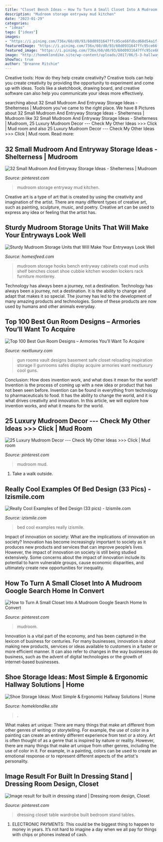 ```yaml
---
title: "Closet Bench Ideas ~ How To Turn A Small Closet Into A Mudroom Google Search Home In Convert"
description: "Mudroom storage entryway mud kitchen"
date: "2023-01-29"
categories:
- "ideas"
tags: ["ideas"]
images:
- "https://i.pinimg.com/736x/60/d0/93/60d0931647ffc95ce66fdbcd60d54a1f--best-kitchen-designs-kitchen-ideas.jpg"
featuredImage: "https://i.pinimg.com/736x/60/d0/93/60d0931647ffc95ce66fdbcd60d54a1f--best-kitchen-designs-kitchen-ideas.jpg"
featured_image: "https://i.pinimg.com/736x/60/d0/93/60d0931647ffc95ce66fdbcd60d54a1f--best-kitchen-designs-kitchen-ideas.jpg"
image: "http://homeklondike.site/wp-content/uploads/2017/06/5-3-hallway-entry-room-entrance-hall-mudroom-interior-design-shoe-storage-ideas-cabinet-total-gray-bench-racks-wellington-high-boots-coat-racks-stripy-wallpaper.jpg"
ShowToc: true
author: "Breanne Ritchie"
---
```



Creative tools: How do they help create creativity?
Creative tools can help you create creativity by providing the opportunity to experiment and come up with ideas. Tools like a sketchbook, drawing board, and creative software can also help you communicate your ideas more effectively.

	

		
searching about 32 Small Mudroom And Entryway Storage Ideas - Shelterness | Mudroom you've came to the right place. We have 8 Pictures about 32 Small Mudroom And Entryway Storage Ideas - Shelterness | Mudroom like 32 Small Mudroom And Entryway Storage Ideas - Shelterness | Mudroom, 25 Luxury Mudroom Decor --- Check My Other Ideas &gt;&gt;&gt; Click | Mud room and also 25 Luxury Mudroom Decor --- Check My Other Ideas &gt;&gt;&gt; Click | Mud room. Read more:
		
    
## 32 Small Mudroom And Entryway Storage Ideas - Shelterness | Mudroom

<img loading=lazy src="https://i.pinimg.com/736x/60/d0/93/60d0931647ffc95ce66fdbcd60d54a1f--best-kitchen-designs-kitchen-ideas.jpg" onerror="this.onerror=null;this.src='https://tse4.mm.bing.net/th?id=OIP.pmzgFKcVVQveo80klmWCBgHaLH&amp;pid=15.1';" alt="32 Small Mudroom And Entryway Storage Ideas - Shelterness | Mudroom">

_Source: pinterest.com_

>mudroom storage entryway mud kitchen. 

	

Creative art is a type of art that is created by using the creativity and imagination of the artist. There are many different types of creative art, such as painting, sculpture, music, and poetry. Creative art can be used to express any idea or feeling that the artist has.

    
## Sturdy Mudroom Storage Units That Will Make Your Entryways Look Well

<img loading=lazy src="https://homesfeed.com/wp-content/uploads/2015/08/mudroom-storage-units-in-wooden-with-cabinets-and-cloth-hooks-and-shoes-storage-and-tile-floor.jpg" onerror="this.onerror=null;this.src='https://tse1.mm.bing.net/th?id=OIP.WrAvJoD7WV4yedLPYAu0FAHaKc&amp;pid=15.1';" alt="Sturdy Mudroom Storage Units that Will Make Your Entryways Look Well">

_Source: homesfeed.com_

>mudroom storage hooks bench entryway cabinets coat mud units shelf benches closet shoe cubbie kitchen wooden lockers rack furniture monterey. 

	

Technology has always been a journey, not a destination.
Technology has always been a journey, not a destination. It is the ability to change and adapt that makes it so special. The journey has led to the development of many amazing products and technologies. Some of these products are now used by humans and other animals everyday.

    
## Top 100 Best Gun Room Designs – Armories You’ll Want To Acquire

<img loading=lazy src="http://nextluxury.com/wp-content/uploads/basement-gun-room-inspiration.jpg" onerror="this.onerror=null;this.src='https://tse1.mm.bing.net/th?id=OIP.fLeArpgJFRQpQ9f7nu24SgHaGS&amp;pid=15.1';" alt="Top 100 Best Gun Room Designs – Armories You’ll Want To Acquire">

_Source: nextluxury.com_

>gun rooms vault designs basement safe closet reloading inspiration storage ll gunrooms safes display acquire armories want nextluxury cool guns. 

	

Conclusion: How does invention work, and what does it mean for the world?
Invention is the process of coming up with a new idea or product that has not been seen before. Invention can be found in everything from technology to pharmaceuticals to food. It has the ability to change the world, and it is what drives creativity and innovation. In this article, we will explore how invention works, and what it means for the world.

    
## 25 Luxury Mudroom Decor --- Check My Other Ideas &gt;&gt;&gt; Click | Mud Room

<img loading=lazy src="https://i.pinimg.com/736x/84/99/d5/8499d5c9dd40dc13d24ab85e6720009f--mudrooms-with-laundry-laundry-rooms.jpg" onerror="this.onerror=null;this.src='https://tse4.mm.bing.net/th?id=OIP.L9dWeLzvgFBgHUmkPqtZ1QHaLG&amp;pid=15.1';" alt="25 Luxury Mudroom Decor --- Check My Other Ideas &gt;&gt;&gt; Click | Mud room">

_Source: pinterest.com_

>mudroom mud. 

	

1. Take a walk outside.

    
## Really Cool Examples Of Bed Design (33 Pics) - Izismile.com

<img loading=lazy src="https://img.izismile.com/img/img5/20120827/640/really_cool_examples_of_a_bed_design_640_03.jpg" onerror="this.onerror=null;this.src='https://tse2.mm.bing.net/th?id=OIP.vAvy3Zn7hfJx3p0icvisxwHaFj&amp;pid=15.1';" alt="Really Cool Examples of Bed Design (33 pics) - Izismile.com">

_Source: izismile.com_

>bed cool examples really izismile. 

	

Impact of innovation on society: What are the implications of innovation on society?
Innovation has become increasingly important to society as it produces new products and services that can improve people’s lives. However, the impact of innovation on society is still being studied extensively. Some concerns about the impact of innovation include its potential to harm vulnerable groups, cause economic disparities, and ultimately create new opportunities for inequality.

    
## How To Turn A Small Closet Into A Mudroom Google Search Home In Convert

<img loading=lazy src="https://i.pinimg.com/736x/d2/d8/9d/d2d89d1e1797796043b77c460770a126.jpg" onerror="this.onerror=null;this.src='https://tse1.mm.bing.net/th?id=OIP.vqu7Os-v1KQAqP-maQO7KgHaNg&amp;pid=15.1';" alt="How to Turn A Small Closet Into A Mudroom Google Search Home In Convert">

_Source: pinterest.com_

>mudroom. 

	

Innovation is a vital part of the economy, and has been captured in the lexicon of business for centuries. For many businesses, innovation is about making new products, services or ideas available to customers in a faster or more efficient manner. It can also refer to changes in the way businesses do business, such as the advent of digital technologies or the growth of internet-based businesses.

    
## Shoe Storage Ideas: Most Simple &amp; Ergonomic Hallway Solutions | Home

<img loading=lazy src="http://homeklondike.site/wp-content/uploads/2017/06/5-3-hallway-entry-room-entrance-hall-mudroom-interior-design-shoe-storage-ideas-cabinet-total-gray-bench-racks-wellington-high-boots-coat-racks-stripy-wallpaper.jpg" onerror="this.onerror=null;this.src='https://tse3.mm.bing.net/th?id=OIP.8C3D0Swypb9gbSwqVz6RIAHaJ4&amp;pid=15.1';" alt="Shoe Storage Ideas: Most Simple &amp; Ergonomic Hallway Solutions | Home">

_Source: homeklondike.site_

>. 

	

What makes art unique: There are many things that make art different from other genres of writing or storytelling. For example, the use of color in a painting can create an entirely different experience from text or a story.
Art is often thought of as a genre that is inspired by nature or reality. However, there are many things that make art unique from other genres, including the use of color in it. For example, in a painting, colors can be used to create an emotional response or to represent different aspects of the artist's personality.

    
## Image Result For Built In Dressing Stand | Dressing Room Design, Closet

<img loading=lazy src="https://i.pinimg.com/736x/fa/2f/6a/fa2f6ad036d75ea8d2385dfbf7d9cea2--closet-organization-dressing-tables.jpg" onerror="this.onerror=null;this.src='https://tse4.mm.bing.net/th?id=OIP.aRpdU3WVTUf5IIWQtDA4OgHaLg&amp;pid=15.1';" alt="Image result for built in dressing stand | Dressing room design, Closet">

_Source: pinterest.com_

>dressing closet table wardrobe built bedroom stand tables. 

	

1. ELECTRONIC PAYMENTS: This could be the biggest thing to happen to money in years. It’s not hard to imagine a day when we all pay for things with chips or phones instead of cash. 

